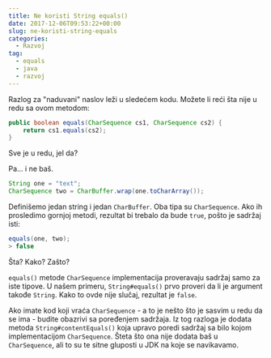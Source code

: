 ```yaml
---
title: Ne koristi String equals()
date: 2017-12-06T09:53:22+00:00
slug: ne-koristi-string-equals
categories:
  - Razvoj
tag:
  - equals
  - java
  - razvoj
---
```


Razlog za "naduvani" naslov leži u sledećem kodu. Možete li reći šta nije u redu sa ovom metodom:

<!--more-->

```java
public boolean equals(CharSequence cs1, CharSequence cs2) {
	return cs1.equals(cs2);
}
```

Sve je u redu, jel da?

Pa... i ne baš.

```java
String one = "text";
CharSequence two = CharBuffer.wrap(one.toCharArray());
```

Definišemo jedan string i jedan `CharBuffer`. Oba tipa su `CharSequence`. Ako ih prosledimo gornjoj metodi, rezultat bi trebalo da bude `true`, pošto je sadržaj isti:

```java
equals(one, two);
> false
```

Šta? Kako? Zašto?

`equals()` metode `CharSequence` implementacija proveravaju sadržaj samo za iste tipove. U našem primeru, `String#equals()` prvo proveri da li je argument takođe `String`. Kako to ovde nije slučaj, rezultat je `false`.

Ako imate kod koji vraća `CharSequence` - a to je nešto što je sasvim u redu da se ima - budite obazrivi sa poređenjem sadržaja. Iz tog razloga je dodata metoda `String#contentEquals()` koja upravo poredi sadržaj sa bilo kojom implementacijom `CharSequence`. Šteta što ona nije dodata baš u `CharSequence`, ali to su te sitne gluposti u JDK na koje se navikavamo.
